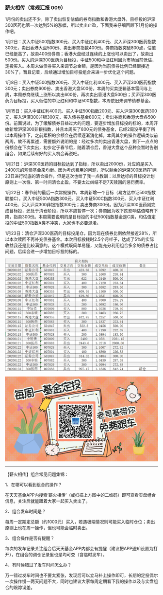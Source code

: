 ### 薪火相传（常规汇报 009）

1月份的卖出还不少，除了卖出恢复估值的券商指数和香港大盘外，目标投的沪深300医药也第一次达到5%的涨幅，所以卖出止盈，下面我来仔细回顾下1月份的操作吧。

1月2日：买入中证500指数300元、买入中证红利400元、买入沪深300医药指数300元，卖出香港大盘500份、卖出券商指数400份。券商指数突破800点，估值已经挺高了，故卖400份券商；香港大盘经过连续的上涨也可以卖出了，故卖出500份。买入的沪深300医药为目标投，中证500和中证红利因为市场当前低估，定投买入。本周未做债券买入来调节总金额，是因为当前债券比例已经很接近30%了，暂且记着，后续通过增加目标投组合来进一步优化这个问题。

1月8日：买入中证500指数200元、买入中证红利400元、买入沪深300医药指数300元；卖出券商600份、卖出香港大盘500份。本周的买卖逻辑基本雷同与上周，本周券商继续上涨所以卖出600份，再次卖出香港大盘500份；买沪深300医药为目标投，买入低估的中证红利和中证500指数，本周依旧未调节债券基金。

1月15日：买入中证红利400元、买入中证500指数200元、买入沪深300医药300元、买入沪深300非银300元、买入债券基金800元；卖出券商和香港大盘各500份。前面说过，为了缓解债券日益过大的问题，要逐步增加目标投的标的，本周开始新增沪深300非银指数，并且本周买了800元的债券基金，已经2周没平衡了所以本周操作下，之前累积的余额会在后续逐渐消化掉。本周其余的操作逻辑类似前两周，故不再累述，需要额外说明的是：经过多次的卖出香港大盘，剩下一点点的份额会在下次卖出，初步定于春节后，随着清仓后，香港大盘这个品种会暂时告别组合，如果后续有好的买入机会再说吧。

1月21日：沪深300医药的目标投达到了指标，所以卖出2000份，对应的是买入2400元的短债基金来均衡。因为考虑费用的问题，所以剩余的沪深300医药在1月23日进行彻底的清仓操作，但是这次也给了我一点教训：以后达标的目标投计划原则上一次性、第一时间清仓止盈，不要太过纠结不足7天赎回的惩罚费率。

1月22日：春节前的最后一次常规操作，本周新增一个目标（易方达中证500指数联接C）。买入中证500A指数300元、买入中证500C指数300元、买入中证红利400元、买入沪深300非银指数300元；卖出券商300份。因为沪深300医药刚完成目标投，还处于清仓阶段，所以本周暂停一次；券商因为收下跌影响估值略有下降，指卖300份。本周需要说明的是目标投的中证500指数基金是C类，和估值定投的中证500指数A类不冲突，大家也不必要混淆。

1月23日：清仓沪深300医药的目标投尾仓，因为现在债券比例依然接近28%，所以本次赎回不再补充债券基金。本次目标投耗时2.5个月样子，达成了5%的实际收益我还是比较满意的。这个模式既简单易懂，又能充分利用组合多余的债券占比问题，后续会进一步增加目标投的标的。

![009明细](../img/xhxc-009-1.png)

![二维码](../img/xhxc-qrcode.png)

---

【薪火相传】组合常见问题集锦：

1、在哪可以看到组合的操作？

在天天基金APP内搜索‘薪火相传’（或扫描上方图中的二维码）即可查看实盘组合信息，关注后就能跟着大家一起买入卖出了。

2、组合发车时间是？

每周一定期定总额（约1000元）买入，若遇极端情况则可能买入临时仓位；卖出原则上也在周一操作，但也可能会临时卖出。

3、组合操作是否有提醒？

每次的发车记录关注组合后天天基金APP内都会有提醒（建议把APP通知设置为打开），在组合的调仓记录里也是均可查（含临时发车）。

4、有时候错过了发车时间怎么办？

万一错过发车时间也不要太紧张，发现后可以立马补上操作即可，长期的定投偶尔一次操作慢一两天问题不大，同时也建议大家每周定期看下我的操作以及与实盘组合的跟踪误差。